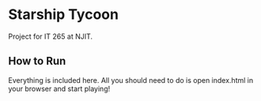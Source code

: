 # Starship Tycoon

Project for IT 265 at NJIT.

## How to Run

Everything is included here. All you should need to do is open index.html in your browser and start playing!
